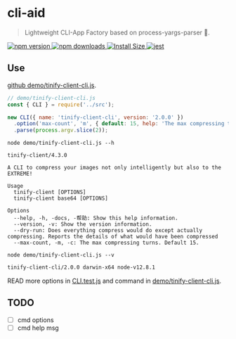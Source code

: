 # cli-aid

> Lightweight CLI-App Factory based on process-yargs-parser 🚀.

<p>
  <a href="https://www.npmjs.com/package/cli-aid">
    <img src="https://img.shields.io/npm/v/cli-aid.svg" alt="npm version" />
  </a>
  <a href="https://www.npmjs.com/package/cli-aid">
    <img src="https://img.shields.io/npm/dm/cli-aid.svg" alt="npm downloads" />
  </a>
  <a href="https://packagephobia.now.sh/result?p=cli-aid" rel="nofollow">
    <img src="https://packagephobia.now.sh/badge?p=cli-aid" alt="Install Size">
  </a>
  <a href="https://github.com/legend80s/cli-aid/blob/main/test/CLI.test.js">
    <img src="https://badgen.net/badge/passed/jest/green" alt="jest" />
  </a>
</p>

## Use

[github demo/tinify-client-cli.js](https://github.com/legend80s/cli-aid/blob/main/demo/tinify-client-cli.js).

```javascript
// demo/tinify-client-cli.js
const { CLI } = require('../src');

new CLI({ name: 'tinify-client-cli', version: '2.0.0' })
  .option('max-count', 'm', { default: 15, help: 'The max compressing turns. Default 15.' })
  .parse(process.argv.slice(2));
```

`node demo/tinify-client-cli.js --h`

```text
tinify-client/4.3.0

A CLI to compress your images not only intelligently but also to the EXTREME!

Usage
  tinify-client [OPTIONS]
  tinify-client base64 [OPTIONS]

Options
  --help, -h, -docs, -帮助: Show this help information.
  --version, -v: Show the version information.
  --dry-run: Does everything compress would do except actually compressing. Reports the details of what would have been compressed
  --max-count, -m, -c: The max compressing turns. Default 15.
```

`node demo/tinify-client-cli.js --v`

```sh
tinify-client-cli/2.0.0 darwin-x64 node-v12.8.1
```

READ more options in [CLI.test.js](https://github.com/legend80s/cli-aid/blob/main/test/CLI.test.js) and command in [demo/tinify-client-cli.js](https://github.com/legend80s/cli-aid/blob/main/demo/tinify-client-cli.js).

## TODO

- [ ] cmd options
- [ ] cmd help msg
